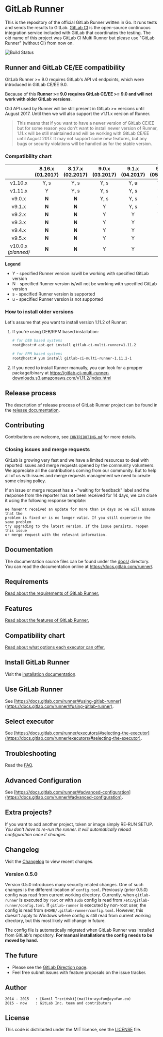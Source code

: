 # GitLab Runner

This is the repository of the official GitLab Runner written in Go.
It runs tests and sends the results to GitLab.
[GitLab CI](https://about.gitlab.com/gitlab-ci) is the open-source
continuous integration service included with GitLab that coordinates the testing.
The old name of this project was GitLab CI Multi Runner but please use "GitLab Runner" (without CI) from now on.

![Build Status](https://gitlab.com/gitlab-org/gitlab-ci-multi-runner/badges/master/build.svg)

## Runner and GitLab CE/EE compatibility

GitLab Runner >= 9.0 requires GitLab's API v4 endpoints, which were introduced in
GitLab CE/EE 9.0.

Because of this **Runner >= 9.0 requires GitLab CE/EE >= 9.0 and will not work
with older GitLab versions**.

Old API used by Runner will be still present in GitLab >= versions until August 2017.
Until then we will also support the v1.11.x version of Runner.

> This means that if you want to have a newer version of GitLab CE/EE but for some
reason you don't want to install newer version of Runner, 1.11.x will be still
maintained and will be working with GitLab CE/EE until August 2017. It may not
support some new features, but any bugs or security violations will be handled
as for the stable version.

### Compatibility chart

|                    | 8.16.x (01.2017) | 8.17.x (02.2017) | 9.0.x (03.2017) | 9.1.x (04.2017) | 9.2.x (05.2017) | 9.3.x (06.2017) | 9.4.x (07.2017) | 9.5.x (08.2017) | 10.0.x (09.2017) |
|:------------------:|:----------------:|:----------------:|:---------------:|:---------------:|:---------------:|:---------------:|:---------------:|:---------------:|:---------------:|
| v1.10.x            | Y, s             | Y, s             | Y, s            | Y, **u**        | Y, **u**        | Y, **u**        | Y, **u**        | Y, **u**        | **N**, **u**    |
| v1.11.x            | Y                | Y, s             | Y, s            | Y, s            | Y, s            | Y, s            | Y, s            | Y, s            | **N**, **u**    |
| v9.0.x             | **N**            | **N**            | Y, s            | Y, s            | Y, s            | Y, **u**        | Y, **u**        | Y, **u**        | Y, **u**        |
| v9.1.x             | **N**            | **N**            | Y               | Y, s            | Y, s            | Y, s            | Y, **u**        | Y, **u**        | Y, **u**        |
| v9.2.x             | **N**            | **N**            | Y               | Y               | Y, s            | Y, s            | Y, s            | Y, **u**        | Y, **u**        |
| v9.3.x             | **N**            | **N**            | Y               | Y               | Y               | Y, s            | Y, s            | Y, s            | Y, **u**        |
| v9.4.x             | **N**            | **N**            | Y               | Y               | Y               | Y               | Y, s            | Y, s            | Y, s            |
| v9.5.x             | **N**            | **N**            | Y               | Y               | Y               | Y               | Y               | Y, s            | Y, s            |
| v10.0.x _(planned)_ | **N**            | **N**            | Y               | Y               | Y               | Y               | Y               | Y               | Y, s            |

**Legend**

* Y - specified Runner version is/will be working with specified GitLab version
* N - specified Runner version is/will not be working with specified GitLab version
* s - specified Runner version is supported
* u - specified Runner version is not supported

### How to install older versions

Let's assume that you want to install version 1.11.2 of Runner:

1. If you're using DEB/RPM based installation:

    ```bash
    # for DEB based systems
    root@host:# apt-get install gitlab-ci-multi-runner=1.11.2

    # for RPM based systems
    root@host:# yum install gitlab-ci-multi-runner-1.11.2-1
    ```

1. If you need to install Runner manually, you can look for a propper package/binary
   at https://gitlab-ci-multi-runner-downloads.s3.amazonaws.com/v1.11.2/index.html

## Release process

The description of release process of GitLab Runner project can be found in the [release documentation](docs/release_process/README.md).

## Contributing

Contributions are welcome, see [`CONTRIBUTING.md`](CONTRIBUTING.md) for more details.

### Closing issues and merge requests

GitLab is growing very fast and we have a limited resources to deal with reported issues
and merge requests opened by the community volunteers. We appreciate all the contributions
coming from our community. But to help all of us with issues and merge requests management
we need to create some closing policy.

If an issue or merge request has a ~"waiting for feedback" label and the response from the
reporter has not been received for 14 days, we can close it using the following response
template:

```
We haven't received an update for more than 14 days so we will assume that the
problem is fixed or is no longer valid. If you still experience the same problem
try upgrading to the latest version. If the issue persists, reopen this issue
or merge request with the relevant information.
```

## Documentation

The documentation source files can be found under the [docs/](docs/) directory. You can
read the documentation online at https://docs.gitlab.com/runner/.

## Requirements

[Read about the requirements of GitLab Runner.](https://docs.gitlab.com/runner/#requirements)

## Features

[Read about the features of GitLab Runner.](https://docs.gitlab.com/runner/#features)

## Compatibility chart

[Read about what options each executor can offer.](https://docs.gitlab.com/runner/executors/#compatibility-chart)

## Install GitLab Runner

Visit the [installation documentation](https://docs.gitlab.com/runner/install/).

## Use GitLab Runner

See [https://docs.gitlab.com/runner/#using-gitlab-runner](https://docs.gitlab.com/runner/#using-gitlab-runner).

## Select executor

See [https://docs.gitlab.com/runner/executors/#selecting-the-executor](https://docs.gitlab.com/runner/executors/#selecting-the-executor).

## Troubleshooting

Read the [FAQ](https://docs.gitlab.com/runner/faq/).

## Advanced Configuration

See [https://docs.gitlab.com/runner/#advanced-configuration](https://docs.gitlab.com/runner/#advanced-configuration).

## Extra projects?

If you want to add another project, token or image simply RE-RUN SETUP.
*You don't have to re-run the runner. It will automatically reload configuration once it changes.*

## Changelog

Visit the [Changelog](CHANGELOG.md) to view recent changes.

### Version 0.5.0

Version 0.5.0 introduces many security related changes.
One of such changes is the different location of `config.toml`.
Previously (prior 0.5.0) config was read from current working directory.
Currently, when `gitlab-runner` is executed by `root` or with `sudo` config is read from `/etc/gitlab-runner/config.toml`.
If `gitlab-runner` is executed by non-root user, the config is read from `$HOME/.gitlab-runner/config.toml`.
However, this doesn't apply to Windows where config is still read from current working directory, but this most likely will change in future.

The config file is automatically migrated when GitLab Runner was installed from GitLab's repository.
**For manual installations the config needs to be moved by hand.**

## The future

* Please see the [GitLab Direction page](https://about.gitlab.com/direction/).
* Feel free submit issues with feature proposals on the issue tracker.

## Author

```
2014 - 2015   : [Kamil Trzciński](mailto:ayufan@ayufan.eu)
2015 - now    : GitLab Inc. team and contributors
```

## License

This code is distributed under the MIT license, see the [LICENSE](LICENSE) file.
